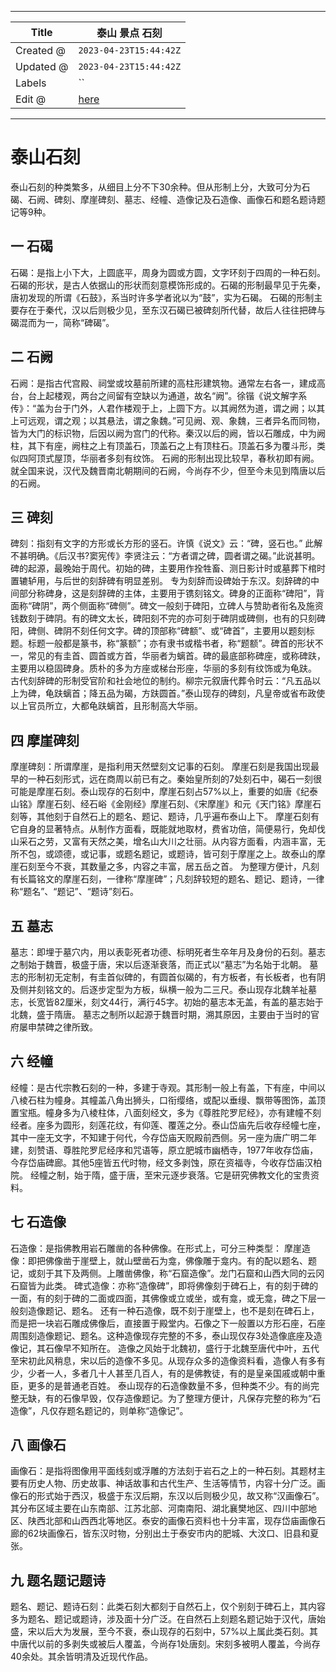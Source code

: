 -----

| Title     | 泰山 景点 石刻                                        |
| --------- | ----------------------------------------------- |
| Created @ | `2023-04-23T15:44:42Z`                          |
| Updated @ | `2023-04-23T15:44:42Z`                          |
| Labels    | \`\`                                            |
| Edit @    | [here](https://github.com/junxnone/t/issues/19) |

-----

# 泰山石刻

泰山石刻的种类繁多，从细目上分不下30余种。但从形制上分，大致可分为石碣、石阙、碑刻、摩崖碑刻、墓志、经幢、造像记及石造像、画像石和题名题诗题记等9种。

## 一 石碣

石碣：是指上小下大，上圆底平，周身为圆或方圆，文字环刻于四周的一种石刻。石碣的形状，是古人依据山的形状而刻意模饰形成的。石碣的形制最早见于先秦，唐初发现的所谓《石鼓》，系当时许多学者讹以为“鼓”，实为石碣。
石碣的形制主要存在于秦代，汉以后则极少见，至东汉石碣已被碑刻所代替，故后人往往把碑与碣混而为一，简称“碑碣”。

## 二 石阙

石阙：是指古代宫殿、祠堂或坟墓前所建的高柱形建筑物。通常左右各一，建成高台，台上起楼观，两台之间留有空缺以为通道，故名“阙”。徐锴《说文解字系传》：“盖为台于门外，人君作楼观于上，上圆下方。以其阙然为道，谓之阙；以其上可远观，谓之观；以其悬法，谓之象魏。”可见阙、观、象魏，三者异名而同物，皆为大门的标识物，后因以阙为宫门的代称。秦汉以后的阙，皆以石雕成，中为阙柱，其下有座，阙柱之上有顶盖石，顶盖石之上有顶柱石。顶盖石多为覆斗形，类似四阿顶式屋顶，华丽者多刻有纹饰。
石阙的形制出现比较早，春秋初即有阙。就全国来说，汉代及魏晋南北朝期间的石阙，今尚存不少，但至今未见到隋唐以后的石阙。

## 三 碑刻

碑刻：指刻有文字的方形或长方形的竖石。许慎《说文》云：“碑，竖石也。”
此解不甚明确。《后汉书?窦宪传》李贤注云：“方者谓之碑，圆者谓之碣。”此说甚明。
碑的起源，最晚始于周代。初始的碑，主要用作拴牲畜、测日影计时或墓葬下棺时置辘轳用，与后世的刻辞碑有明显差别。
专为刻辞而设碑始于东汉。刻辞碑的中间部分称碑身，这是刻辞碑的主体，主要用于镌刻铭文。碑身的正面称“碑阳”，背面称“碑阴”，两个侧面称“碑侧”。碑文一般刻于碑阳，立碑人与赞助者衔名及施资钱数刻于碑阴。有的碑文太长，碑阳刻不完的亦可刻于碑阴或碑侧，也有的只刻碑阳，碑侧、碑阴不刻任何文字。碑的顶部称“碑额”、或“碑首”，主要用以题刻标题。标题一般都是篆书，称“篆额”；亦有隶书或楷书者，称“题额”。碑首的形状不一，常见的有圭首、圆首或方首，华丽者为螭首。碑的最底部称碑座，或称碑趺，主要用以稳固碑身。质朴的多为方座或梯台形座，华丽的多刻有纹饰或为龟趺。
古代刻辞碑的形制受官阶和社会地位的制约。柳宗元叙唐代葬令时云：“凡五品以上为碑，龟趺螭首；降五品为碣，方趺圆首。”泰山现存的碑刻，凡皇帝或省布政使以上官员所立，大都龟趺螭首，且形制高大华丽。

## 四 摩崖碑刻

摩崖碑刻：所谓摩崖，是指利用天然壁刻文记事的石刻。
摩崖石刻是我国出现最早的一种石刻形式，远在商周以前已有之。秦始皇所刻的7处刻石中，碣石一刻很可能是摩崖石刻。泰山现存的石刻中，摩崖石刻占57%以上，重要的如唐《纪泰山铭》摩崖石刻、经石峪《金刚经》摩崖石刻、《宋摩崖》和元《天门铭》摩崖石刻等，其他刻于自然石上的题名、题记、题诗，几乎遍布泰山上下。
摩崖石刻有它自身的显著特点。从制作方面看，既能就地取材，费省功倍，简便易行，免却伐山采石之劳，又富有天然之美，增名山大川之壮丽。从内容方面看，内涵丰富，无所不包，或颂德，或记事，或题名题记，或题诗，皆可刻于摩崖之上。故泰山的摩崖石刻至今不衰，其数量之多，内容之丰富，居五岳之首。
为整理方便计，凡刻有长篇铭文的摩崖石刻，一律称“摩崖碑”；凡刻辞较短的题名、题记、题诗，一律称“题名”、“题记”、“题诗”刻石。

## 五 墓志

墓志：即埋于墓穴内，用以表彰死者功德、标明死者生卒年月及身份的石刻。墓志之制始于魏晋，极盛于唐，宋以后逐渐衰落，而正式以“墓志”为名始于北朝。
墓志的形制初无定制，有圭首似碑的，有圆首似碣的，有方板者，有长板者，也有阴及侧并刻铭文的。后逐步定型为方板，纵横一般为二三尺。泰山现存北魏羊祉墓志，长宽皆82厘米，刻文44行，满行45字。初始的墓志本无盖，有盖的墓志始于北魏，盛于隋唐。
墓志之制所以起源于魏晋时期，溯其原因，主要由于当时的官府屡申禁碑之律所致。

## 六 经幢

经幢：是古代宗教石刻的一种，多建于寺观。其形制一般上有盖，下有座，中间以八棱石柱为幢身。其幢盖八角出狮头，口衔缨络，或配以垂缦、飘带等图饰，盖顶置宝瓶。幢身多为八棱柱体，八面刻经文，多为《尊胜陀罗尼经》，亦有建幢不刻经者。座多为圆形，刻莲花纹，有仰莲、覆莲之分。泰山岱庙先后收存经幢七座，其中一座无文字，不知建于何代，今存岱庙天贶殿前西侧。另一座为唐广明二年建，刻赞语、尊胜陀罗尼经序和咒语等，原立肥城市幽栖寺，1977年收存岱庙，今存岱庙碑廊。其他5座皆五代时物，经文多剥蚀，原在资福寺，今收存岱庙汉柏院。
经幢之制，始于隋，盛于唐，至宋元逐步衰落。它是研究佛教文化的宝贵资料。

## 七 石造像

石造像：是指佛教用岩石雕凿的各种佛像。在形式上，可分三种类型：
摩崖造像：即把佛像凿于崖壁上，就山壁凿石为龛，佛像雕于龛内。有的配以题名、题记，或刻于其下及两侧。上雕凿佛像，称“石窟造像”。龙门石窟和山西大同的云冈石窟皆为此类。
碑式造像：亦称“造像碑”，即将佛像刻于碑石上，有的刻于碑的一面，有的刻于碑的二面或四面，其佛像或立或坐，或有龛，或无龛，碑之下层一般刻造像题记、题名。
还有一种石造像，既不刻于崖壁上，也不是刻在碑石上，而是把一块岩石雕成佛像后，直接置于殿堂内。石像之下一般置以方形石座，石座周围刻造像题记、题名。这种造像现存完整的不多，泰山现仅存3处造像底座及造像记，其石像早不知所在。
造像之风始于北魏初，盛行于北魏至唐代中叶，五代至宋初此风稍息，宋以后的造像不多见。从现存众多的造像资料看，造像人有多有少，少者一人，多者几十人甚至几百人，有的是佛教徒，有的是皇亲国戚或朝中重臣，更多的是普通老百姓。
泰山现存的石造像数量不多，但种类不少。有的尚完整无缺，有的石像早毁，仅存造像题记。为了整理方便计，凡保存完整的称为“石造像”，凡仅存题名题记的，则单称“造像记”。

## 八 画像石

画像石：是指将图像用平面线刻或浮雕的方法刻于岩石之上的一种石刻。其题材主要有历史人物、历史故事、神话故事和古代生产、生活等情节，内容十分广泛。画像石的形式始于西汉，极盛于东汉后期，东汉以后则极少见，故又称“汉画像石”。其分布区域主要在山东南部、江苏北部、河南南阳、湖北襄樊地区、四川中部地区、陕西北部和山西西北等地区。泰安的画像石资料也十分丰富，现存岱庙画像石廊的62块画像石，皆东汉时物，分别出土于泰安市内的肥城、大汶口、旧县和夏张。

## 九 题名题记题诗

题名、题记、题诗石刻：此类石刻大都刻于自然石上，仅个别刻于碑石上，其内容多为题名、题记或题诗，涉及面十分广泛。在自然石上刻题名题记始于汉代，唐始盛，宋以后大为发展，至今不衰，泰山现存的石刻中，57%以上属此类石刻。其中唐代以前的多剥失或被后人覆盖，今尚存1处唐刻。宋刻多被明人覆盖，今尚存40余处。其余皆明清及近现代作品。
